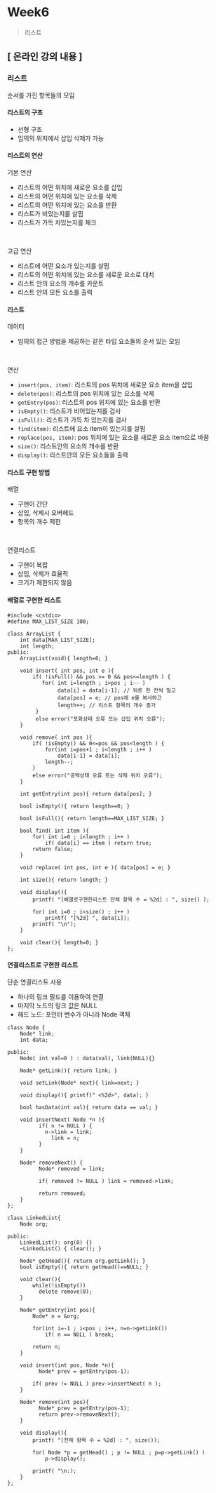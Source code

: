 # Week6
> 리스트

## [ 온라인 강의 내용 ]
### 리스트
순서를 가진 항목들의 모임

#### 리스트의 구조
+ 선형 구조
+ 임의의 위치에서 삽입 삭제가 가능

#### 리스트의 연산
기본 연산
+ 리스트의 어떤 위치에 새로운 요소를 삽입
+ 리스트의 어떤 위치에 있는 요소를 삭제
+ 리스트의 어떤 위치에 있는 요소를 반환
+ 리스트가 비었는지를 살핌
+ 리스트가 가득 차있는지를 체크
<br/>

고급 연산
+ 리스트에 어떤 요소가 있는지를 살핌
+ 리스트의 어떤 위치에 있는 요소를 새로운 요소로 대치
+ 리스트 안의 요소의 개수를 카운트
+ 리스트 안의 모든 요소를 출력

#### 리스트
데이터
+ 임의의 접근 방법을 제공하는 같은 타입 요소들의 순서 있는 모임
<br/>

연산
+ `insert(pos, item)`: 리스트의 pos 위치에 새로운 요소 item을 삽입
+ `delete(pos)`: 리스트의 pos 위치에 있는 요소를 삭제
+ `getEntry(pos)`: 리스트의 pos 위치에 있는 요소를 반환
+ `isEmpty()`: 리스트가 비어있는지를 검사
+ `isFull()`: 리스트가 가득 차 있는지를 검사
+ `find(item)`: 리스트에 요소 item이 있는지를 살핌
+ `replace(pos, item)`: pos 위치에 있는 요소를 새로운 요소 item으로 바꿈
+ `size()`: 리스트안의 요소의 개수를 반환
+ `display()`: 리스트안의 모든 요소들을 출력

#### 리스트 구현 방법
배열
+ 구현이 간단
+ 삽입, 삭제시 오버헤드
+ 항목의 개수 제한
<br/>

연결리스트
+ 구현이 복잡
+ 삽입, 삭제가 효율적
+ 크기가 제한되지 않음

#### 배열로 구현한 리스트
```
#include <cstdio>
#define MAX_LIST_SIZE 100;

class ArrayList {
    int data[MAX_LIST_SIZE]; 
    int length; 
public:
    ArrayList(void){ length=0; }

    void insert( int pos, int e ){
        if( !isFull() && pos >= 0 && pos<=length ) {
           for( int i=length ; i>pos ; i-- )
                data[i] = data[i-1]; // 뒤로 한 칸씩 밀고
                data[pos] = e; // pos에 e를 복사하고
                length++; // 리스트 항목의 개수 증가
         }
         else error("포화상태 오류 또는 삽입 위치 오류");
    }
    
    void remove( int pos ){
        if( !isEmpty() && 0<=pos && pos<length ) {
            for(int i=pos+1 ; i<length ; i++ )
                data[i-1] = data[i];
            length--;
        }
        else error("공백상태 오류 또는 삭제 위치 오류");
    }

    int getEntry(int pos){ return data[pos]; }
    
    bool isEmpty(){ return length==0; }
    
    bool isFull(){ return length==MAX_LIST_SIZE; } 
    
    bool find( int item ){
        for( int i=0 ; i<length ; i++ )
            if( data[i] == item ) return true;
        return false;
    }
    
    void replace( int pos, int e ){ data[pos] = e; }
    
    int size(){ return length; }
    
    void display(){
        printf( "[배열로구현한리스트 전체 항목 수 = %2d] : ", size() );
        
        for( int i=0 ; i<size() ; i++ )
            printf( "[%2d] ", data[i]);
        printf( "\n");
    }
    
    void clear(){ length=0; }
};
```

#### 연결리스트로 구현한 리스트
단순 연결리스트 사용
+ 하나의 링크 필드를 이용하여 연결
+ 마지막 노드의 링크 값은 NULL
+ 헤드 노드: 포인터 변수가 아니라 Node 객체

```
class Node {
    Node* link;
    int data;
    
public:
    Node( int val=0 ) : data(val), link(NULL){}
    
    Node* getLink(){ return link; }
    
    void setLink(Node* next){ link=next; }
    
    void display(){ printf(" <%2d>", data); }
    
    bool hasData(int val){ return data == val; }
    
    void insertNext( Node *n ){
	      if( n != NULL ) {
       	    n->link = link;
	          link = n;
	      }
    }
    
    Node* removeNext() {
	      Node* removed = link;
        
	      if( removed != NULL ) link = removed->link;
        
	      return removed;
    }
};

class LinkedList{
    Node org;
    
public:
    LinkedList(): org(0) {}
    ~LinkedList() { clear(); }

    Node* getHead(){ return org.getLink(); }
    bool isEmpty(){ return getHead()==NULL; }

    void clear(){
	    while(!isEmpty())
	      delete remove(0);
    }

    Node* getEntry(int pos){
        Node* n = &org;

        for(int i=-1 ; i<pos ; i++, n=n->getLink())
            if( n == NULL ) break;

        return n;
    }

    void insert(int pos, Node *n){
	      Node* prev = getEntry(pos-1);
	
        if( prev != NULL ) prev->insertNext( n );
    }

    Node* remove(int pos){
	      Node* prev = getEntry(pos-1);
	      return prev->removeNext();
    }
    
    void display(){
        printf( "[전체 항목 수 = %2d] : ", size());
        
        for( Node *p = getHead() ; p != NULL ; p=p->getLink() )
            p->display();
            
        printf( "\n:);
    }
};
```
